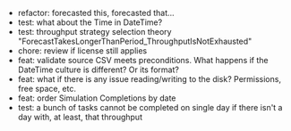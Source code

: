 - refactor: forecasted this, forecasted that...
- test: what about the Time in DateTime?
- test: throughput strategy selection theory "ForecastTakesLongerThanPeriod_ThroughputIsNotExhausted"
- chore: review if license still applies
- feat: validate source CSV meets preconditions. What happens if the DateTime culture is different? Or its format?
- feat: what if there is any issue reading/writing to the disk? Permissions, free space, etc.
- feat: order Simulation Completions by date 
- test: a bunch of tasks cannot be completed on single day if there isn't a day with, at least, that throughput

